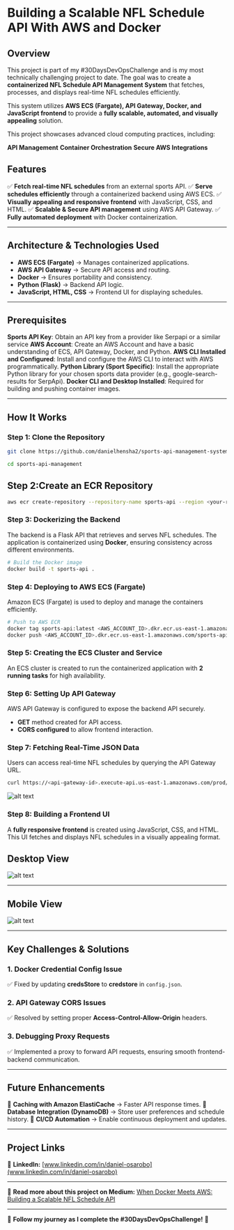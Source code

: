 # Building a Scalable NFL Schedule API With AWS and Docker

## **Overview**
This project is part of my #30DaysDevOpsChallenge and is my most technically challenging project to date. The goal was to create a **containerized NFL Schedule API Management System** that fetches, processes, and displays real-time NFL schedules efficiently.

This system utilizes **AWS ECS (Fargate), API Gateway, Docker, and JavaScript frontend** to provide a **fully scalable, automated, and visually appealing** solution.

This project showcases advanced cloud computing practices, including:

**API Management**
**Container Orchestration**
**Secure AWS Integrations**

## **Features**
✅ **Fetch real-time NFL schedules** from an external sports API.
✅ **Serve schedules efficiently** through a containerized backend using AWS ECS.
✅ **Visually appealing and responsive frontend** with JavaScript, CSS, and HTML.
✅ **Scalable & Secure API management** using AWS API Gateway.
✅ **Fully automated deployment** with Docker containerization.

---

## **Architecture & Technologies Used**
- **AWS ECS (Fargate)** → Manages containerized applications.
- **AWS API Gateway** → Secure API access and routing.
- **Docker** → Ensures portability and consistency.
- **Python (Flask)** → Backend API logic.
- **JavaScript, HTML, CSS** → Frontend UI for displaying schedules.

---
## **Prerequisites**
**Sports API Key**: Obtain an API key from a provider like Serpapi or a similar service
**AWS Account**: Create an AWS Account and have a basic understanding of ECS, API Gateway, Docker, and Python.
**AWS CLI Installed and Configured**: Install and configure the AWS CLI to interact with AWS programmatically.
**Python Library (Sport Specific)**: Install the appropriate Python library for your chosen sports data provider (e.g., google-search-results for SerpApi).
**Docker CLI and Desktop Installed**: Required for building and pushing container images.


---


## **How It Works**

### **Step 1: Clone the Repository**

```bash
git clone https://github.com/danielhensha2/sports-api-management-system.git

cd sports-api-management
```

## **Step 2:Create an ECR Repository**
```bash
aws ecr create-repository --repository-name sports-api --region <your-region>
```

### **Step 3: Dockerizing the Backend**
The backend is a Flask API that retrieves and serves NFL schedules. The application is containerized using **Docker**, ensuring consistency across different environments.
```bash
# Build the Docker image
docker build -t sports-api .
```

### **Step 4: Deploying to AWS ECS (Fargate)**
Amazon ECS (Fargate) is used to deploy and manage the containers efficiently.
```bash
# Push to AWS ECR
docker tag sports-api:latest <AWS_ACCOUNT_ID>.dkr.ecr.us-east-1.amazonaws.com/sports-api:latest
docker push <AWS_ACCOUNT_ID>.dkr.ecr.us-east-1.amazonaws.com/sports-api:latest
```

### **Step 5: Creating the ECS Cluster and Service**
An ECS cluster is created to run the containerized application with **2 running tasks** for high availability.

### **Step 6: Setting Up API Gateway**
AWS API Gateway is configured to expose the backend API securely.
- **GET** method created for API access.
- **CORS configured** to allow frontend interaction.

### **Step 7: Fetching Real-Time JSON Data**
Users can access real-time NFL schedules by querying the API Gateway URL.
```bash
curl https://<api-gateway-id>.execute-api.us-east-1.amazonaws.com/prod/sports
```

![alt text](<invoke url.png>)


### **Step 8: Building a Frontend UI**
A **fully responsive frontend** is created using JavaScript, CSS, and HTML. This UI fetches and displays NFL schedules in a visually appealing format.

## **Desktop View**
![alt text](Desktopview.png)

---

##  **Mobile View**
![alt text](mobileview.png)


---

## **Key Challenges & Solutions**
### **1. Docker Credential Config Issue**
✅ Fixed by updating **credsStore** to **credstore** in `config.json`.

### **2. API Gateway CORS Issues**
✅ Resolved by setting proper **Access-Control-Allow-Origin** headers.

### **3. Debugging Proxy Requests**
✅ Implemented a proxy to forward API requests, ensuring smooth frontend-backend communication.

---

## **Future Enhancements**
🚀 **Caching with Amazon ElastiCache** → Faster API response times.
🚀 **Database Integration (DynamoDB)** → Store user preferences and schedule history.
🚀 **CI/CD Automation** → Enable continuous deployment and updates.

---

## **Project Links**
📌 **LinkedIn:** [www.linkedin.com/in/daniel-osarobo](www.linkedin.com/in/daniel-osarobo)

---

📌 **Read more about this project on Medium:** [When Docker Meets AWS: Building a Scalable NFL Schedule API](https://medium.com/@danielosarobo/when-docker-meets-aws-building-a-scalable-nfl-schedule-api-2966c2ce3895)

---

🔹 **Follow my journey as I complete the #30DaysDevOpsChallenge!** 🚀
